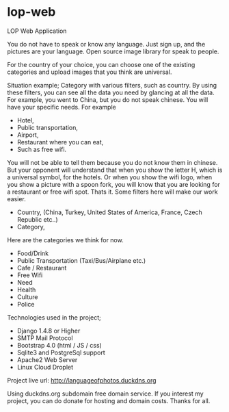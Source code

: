 # lop-web
LOP Web Application

You do not have to speak or know any language.
Just sign up, and the pictures are your language.
Open source image library for speak to people.

For the country of your choice, you can choose one of the existing categories and upload images that you think are universal.

Situation example; 
Category with various filters, such as country. By using these filters, you can see all the data you need by glancing at all the data. For example, you went to China, but you do not speak chinese. You will have your specific needs. For example 
- Hotel, 
- Public transportation, 
- Airport, 
- Restaurant where you can eat, 
- Such as free wifi. 

You will not be able to tell them because you do not know them in chinese. But your opponent will understand that when you show the letter H, which is a universal symbol, for the hotels. Or when you show the wifi logo, when you show a picture with a spoon fork, you will know that you are looking for a restaurant or free wifi spot. Thats it. Some filters here will make our work easier.
- Country, (China, Turkey, United States of America, France, Czech Republic etc..)
- Category,

Here are the categories we think for now.
- Food/Drink
- Public Transportation (Taxi/Bus/Airplane etc.)
- Cafe / Restaurant
- Free Wifi
- Need
- Health
- Culture
- Police

Technologies used in the project;
- Django 1.4.8 or Higher
- SMTP Mail Protocol
- Bootstrap 4.0 (html / JS / css)
- Sqlite3 and PostgreSql support
- Apache2 Web Server
- Linux Cloud Droplet

Project live url:
http://languageofphotos.duckdns.org

Using duckdns.org subdomain free domain service. If you interest my project, you can do donate for hosting and domain costs. Thanks for all.
